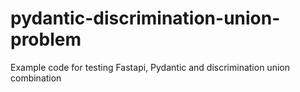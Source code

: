 # pydantic-discrimination-union-problem
Example code for testing Fastapi, Pydantic and discrimination union combination
